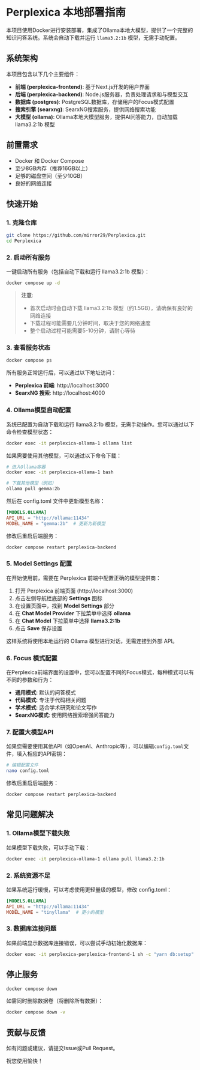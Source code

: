 # Perplexica 本地部署指南

本项目使用Docker进行安装部署，集成了Ollama本地大模型，提供了一个完整的知识问答系统。系统会自动下载并运行 `llama3.2:1b` 模型，无需手动配置。

## 系统架构

本项目包含以下几个主要组件：

- **前端 (perplexica-frontend)**: 基于Next.js开发的用户界面
- **后端 (perplexica-backend)**: Node.js服务器，负责处理请求和与模型交互
- **数据库 (postgres)**: PostgreSQL数据库，存储用户的Focus模式配置
- **搜索引擎 (searxng)**: SearxNG搜索服务，提供网络搜索功能
- **大模型 (ollama)**: Ollama本地大模型服务，提供AI问答能力，自动加载 llama3.2:1b 模型

## 前置需求

- Docker 和 Docker Compose
- 至少8GB内存（推荐16GB以上）
- 足够的磁盘空间（至少10GB）
- 良好的网络连接

## 快速开始

### 1. 克隆仓库

```bash
git clone https://github.com/mirror29/Perplexica.git
cd Perplexica
```

### 2. 启动所有服务

一键启动所有服务（包括自动下载和运行 llama3.2:1b 模型）：

```bash
docker compose up -d
```

> **注意**:
> - 首次启动时会自动下载 llama3.2:1b 模型（约1.5GB），请确保有良好的网络连接
> - 下载过程可能需要几分钟时间，取决于您的网络速度
> - 整个启动过程可能需要5-10分钟，请耐心等待

### 3. 查看服务状态

```bash
docker compose ps
```

所有服务正常运行后，可以通过以下地址访问：

- **Perplexica 前端**: http://localhost:3000
- **SearxNG 搜索**: http://localhost:4000

### 4. Ollama模型自动配置

系统已配置为自动下载和运行 llama3.2:1b 模型，无需手动操作。您可以通过以下命令检查模型状态：

```bash
docker exec -it perplexica-ollama-1 ollama list
```

如果需要使用其他模型，可以通过以下命令下载：

```bash
# 进入Ollama容器
docker exec -it perplexica-ollama-1 bash

# 下载其他模型（例如）
ollama pull gemma:2b
```

然后在 config.toml 文件中更新模型名称：

```toml
[MODELS.OLLAMA]
API_URL = "http://ollama:11434"
MODEL_NAME = "gemma:2b"  # 更新为新模型
```

修改后重启后端服务：

```bash
docker compose restart perplexica-backend
```

### 5. Model Settings 配置

在开始使用前，需要在 Perplexica 前端中配置正确的模型提供商：

1. 打开 Perplexica 前端页面 (http://localhost:3000)
2. 点击左侧导航栏底部的 **Settings** 图标
3. 在设置页面中，找到 **Model Settings** 部分
4. 在 **Chat Model Provider** 下拉菜单中选择 **ollama**
5. 在 **Chat Model** 下拉菜单中选择 **llama3.2:1b**
6. 点击 **Save** 保存设置

这样系统将使用本地运行的 Ollama 模型进行对话，无需连接到外部 API。

### 6. Focus 模式配置

在Perplexica前端界面的设置中，您可以配置不同的Focus模式，每种模式可以有不同的参数和行为：

- **通用模式**: 默认的问答模式
- **代码模式**: 专注于代码相关问题
- **学术模式**: 适合学术研究和论文写作
- **SearxNG模式**: 使用网络搜索增强问答能力

### 7. 配置大模型API

如果您需要使用其他API（如OpenAI、Anthropic等），可以编辑`config.toml`文件，填入相应的API密钥：

```bash
# 编辑配置文件
nano config.toml
```

修改后重启后端服务：

```bash
docker compose restart perplexica-backend
```

## 常见问题解决

### 1. Ollama模型下载失败

如果模型下载失败，可以手动下载：

```bash
docker exec -it perplexica-ollama-1 ollama pull llama3.2:1b
```

### 2. 系统资源不足

如果系统运行缓慢，可以考虑使用更轻量级的模型，修改 config.toml：

```toml
[MODELS.OLLAMA]
API_URL = "http://ollama:11434"
MODEL_NAME = "tinyllama"  # 更小的模型
```

### 3. 数据库连接问题

如果前端显示数据库连接错误，可以尝试手动初始化数据库：

```bash
docker exec -it perplexica-perplexica-frontend-1 sh -c "yarn db:setup"
```

## 停止服务

```bash
docker compose down
```

如需同时删除数据卷（将删除所有数据）：

```bash
docker compose down -v
```

## 贡献与反馈

如有问题或建议，请提交Issue或Pull Request。

祝您使用愉快！
